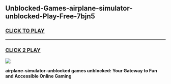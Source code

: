 
## Unblocked-Games-airplane-simulator-unblocked-Play-Free-7bjn5
<h3>
<a href="https://premium76.site?title=airplane-simulator-unblocked&ref=12A">CLICK TO PLAY</a></h3>
<hr>

<h3>
<a href="https://premium76.site?title=airplane-simulator-unblocked&ref=12A">CLICK 2 PLAY</a>
  
</h3>

<a href="https://premium76.site?title=airplane-simulator-unblocked&ref=12A"><img src="https://clearcache.store/games.png"></a>


**airplane-simulator-unblocked games unblocked: Your Gateway to Fun and Accessible Online Gaming**
